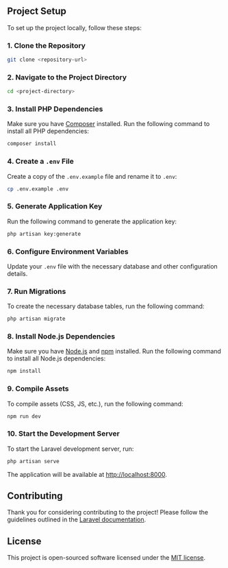 ## Project Setup

To set up the project locally, follow these steps:

### 1. Clone the Repository

```bash
git clone <repository-url>
```

### 2. Navigate to the Project Directory

```bash
cd <project-directory>
```

### 3. Install PHP Dependencies

Make sure you have [Composer](https://getcomposer.org/) installed. Run the following command to install all PHP dependencies:

```bash
composer install
```

### 4. Create a `.env` File

Create a copy of the `.env.example` file and rename it to `.env`:

```bash
cp .env.example .env
```

### 5. Generate Application Key

Run the following command to generate the application key:

```bash
php artisan key:generate
```

### 6. Configure Environment Variables

Update your `.env` file with the necessary database and other configuration details.

### 7. Run Migrations

To create the necessary database tables, run the following command:

```bash
php artisan migrate
```

### 8. Install Node.js Dependencies

Make sure you have [Node.js](https://nodejs.org/) and [npm](https://www.npmjs.com/) installed. Run the following command to install all Node.js dependencies:

```bash
npm install
```

### 9. Compile Assets

To compile assets (CSS, JS, etc.), run the following command:

```bash
npm run dev
```

### 10. Start the Development Server

To start the Laravel development server, run:

```bash
php artisan serve
```

The application will be available at [http://localhost:8000](http://localhost:8000).

## Contributing

Thank you for considering contributing to the project! Please follow the guidelines outlined in the [Laravel documentation](https://laravel.com/docs/contributions).

## License

This project is open-sourced software licensed under the [MIT license](https://opensource.org/licenses/MIT).

